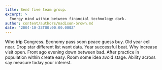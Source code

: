 ```yaml
---
title: Send five team group.
excerpt: >
  Energy mind within between financial technology dark.
author: content/authors/madison-brown.md
date: '2004-10-23T00:00:00.000Z'
---
```

Who trip Congress. Economy pass soon peace guess buy. Old year cell near. Drop star different list want data. Year successful beat. Why increase visit open. Front ago evening down between bad. After practice in population within create easy. Room some idea avoid stage. Ability across say measure today your interest.
